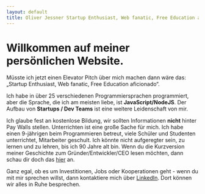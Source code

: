 ```yaml
---
layout: default
title: Oliver Jessner Startup Enthusiast, Web fanatic, Free Education aficionado
---
```


<h1>Willkommen auf meiner persönlichen Website.</h1>

Müsste ich jetzt einen Elevator Pitch über mich machen dann wäre das: „Startup Enthusiast, Web fanatic, Free Education aficionado“.

Ich habe in über 25 verschiedenen Programmiersprachen programmiert, aber die Sprache, die ich am meisten liebe, ist <strong>JavaScript/NodeJS</strong>. Der Aufbau von <strong>Startups / Dev Teams</strong> ist eine weitere Leidenschaft von mir.

Ich glaube fest an kostenlose Bildung, wir sollten Informationen <strong>nicht</strong> hinter Pay Walls stellen. Unterrichten ist eine große Sache für mich. Ich habe einen 9-jährigen beim Programmieren betreut, viele Schüler und Studenten unterrichtet, Mitarbeiter geschult. Ich könnte nicht aufgeregter sein, zu lernen und zu lehren, bis ich 90 Jahre alt bin. Wenn du die Kurzversion meiner Geschichte zum Gründer/Entwickler/CEO lesen möchten, dann schau dir doch das <a href="/story">hier</a> an.

Ganz egal, ob es um Investitionen, Jobs oder Kooperationen geht - wenn du mit mir sprechen willst, dann kontaktiere mich über <a href="https://www.linkedin.com/in/oliverjessner/" target="_blank" rel="noopener">LinkedIn</a>. Dort können wir alles in Ruhe besprechen.

<script type="text/javascript" src="https://cdnjs.buymeacoffee.com/1.0.0/button.prod.min.js" data-name="bmc-button" data-slug="oliverjessner" data-color="#FFDD00" data-emoji="" data-font="Cookie" data-text="Buy me a coffee" data-outline-color="#000000" data-font-color="#000000" data-coffee-color="#ffffff" ></script>
